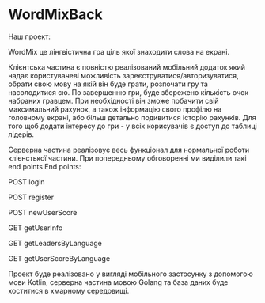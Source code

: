 # WordMixBack

Наш проект:

WordMix це лінгвістична гра ціль якої знаходити слова на екрані. 

Клієнтська частина є повністю реалізований мобільний додаток
який надає користувачеві можливість зареєструватися/авторизуватися, обрати свою мову на якій він буде грати, розпочати гру та насолодитися єю.
По завершенню гри, буде збережено кількість очок набраних гравцем. При необхідності він зможе побачити свій максимальний рахунок, а також
інформацію свого профілю на головному екрані, або більш детально подивитися історію рахунків. Для того щоб додати інтересу до гри - у всіх 
корисувачів є доступ до таблиці лідерів.

Серверна частина реалізовує весь функціонал для нормальної роботи клієнстької частини. При попередньому обговоренні ми виділили такі end points
End points:

POST login

POST register

POST newUserScore

GET getUserInfo

GET getLeadersByLanguage

GET getUserScoreByLanguage

Проект буде реалізовано у вигляді мобільного застосунку з допомогою мови Kotlin, серверна частина мовою Golang та база даних буде хоститися в хмарному середовищі.

